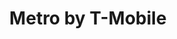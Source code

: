 ---
title: "Metro by T-Mobile"
url: /charlotte/metro-by-t-mobile-little-rock-road/
shop: mobile phone
---